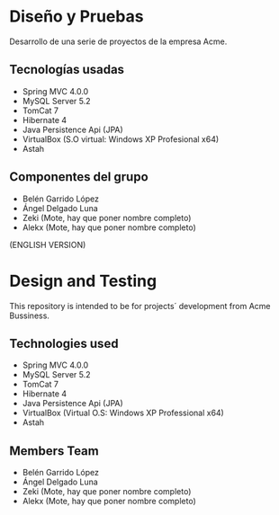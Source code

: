# Diseño y Pruebas

  Desarrollo de una serie de proyectos de la empresa Acme.
  
  ## Tecnologías usadas
  
  * Spring MVC 4.0.0
  * MySQL Server 5.2
  * TomCat 7
  * Hibernate 4
  * Java Persistence Api (JPA)
  * VirtualBox (S.O virtual: Windows XP Profesional x64)
  * Astah
  
  ## Componentes del grupo
  
  * Belén Garrido López
  * Ángel Delgado Luna
  * Zeki (Mote, hay que poner nombre completo)
  * Alekx (Mote, hay que poner nombre completo)

(ENGLISH VERSION)

# Design and Testing

  This repository is intended to be for projects´ development from Acme Bussiness.
  
  ## Technologies used
  
  * Spring MVC 4.0.0
  * MySQL Server 5.2
  * TomCat 7
  * Hibernate 4
  * Java Persistence Api (JPA)
  * VirtualBox (Virtual O.S: Windows XP Professional x64)
  * Astah
  
  ## Members Team
  
  * Belén Garrido López
  * Ángel Delgado Luna
  * Zeki (Mote, hay que poner nombre completo)
  * Alekx (Mote, hay que poner nombre completo)

